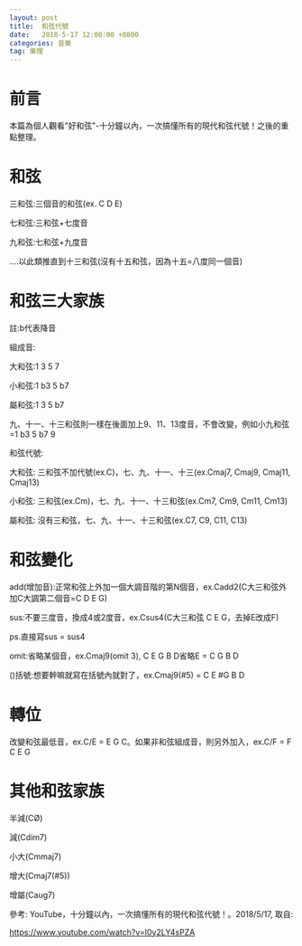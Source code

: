 ```yaml
---
layout: post
title:  和弦代號
date:   2018-5-17 12:00:00 +0800
categories: 音樂
tag: 樂理
---
```



# 前言
本篇為個人觀看"好和弦"-十分鐘以內，一次搞懂所有的現代和弦代號！之後的重點整理。

# 和弦

三和弦:三個音的和弦(ex. C D E)

七和弦:三和弦+七度音

九和弦:七和弦+九度音

....以此類推直到十三和弦(沒有十五和弦，因為十五=八度同一個音)

# 和弦三大家族

註:b代表降音

組成音:

大和弦:1 3 5 7

小和弦:1 b3 5 b7

屬和弦:1 3 5 b7

九、十一、十三和弦則一樣在後面加上9、11、13度音，不會改變，例如小九和弦=1 b3 5 b7 9

和弦代號:

大和弦: 三和弦不加代號(ex.C)，七、九、十一、十三(ex.Cmaj7, Cmaj9, Cmaj11, Cmaj13)

小和弦: 三和弦(ex.Cm)，七、九、十一、十三和弦(ex.Cm7, Cm9, Cm11, Cm13)

屬和弦: 沒有三和弦，七、九、十一、十三和弦(ex.C7, C9, C11, C13)

# 和弦變化

add(增加音):正常和弦上外加一個大調音階的第N個音，ex.Cadd2(C大三和弦外加C大調第二個音=C D E G)

sus:不要三度音，換成4或2度音，ex.Csus4(C大三和弦 C E G，去掉E改成F)

ps.直接寫sus = sus4

omit:省略某個音，ex.Cmaj9(omit 3), C E G B D省略E = C G B D

()括號:想要幹嘛就寫在括號內就對了，ex.Cmaj9(#5) = C E #G B D

# 轉位

改變和弦最低音，ex.C/E = E G C。如果非和弦組成音，則另外加入，ex.C/F = F C E G


# 其他和弦家族

半減(CØ)

減(Cdim7)

小大(Cmmaj7)

增大(Cmaj7(#5))

增屬(Caug7)



參考: YouTube，十分鐘以內，一次搞懂所有的現代和弦代號！。2018/5/17, 取自:

https://www.youtube.com/watch?v=I0y2LY4sPZA